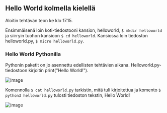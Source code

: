 ## Hello World kolmella kielellä

Aloitin tehtävän teon ke klo 17.15. 

Ensimmäisenä loin koti-tiedostooni kansion, helloworld, `$ mkdir helloworld` ja siirryin tuohon kansioon `$ cd helloworld`. Kansiossa loin tiedoston 
helloworld.py, `$ micro helloworld.py`. 

### Hello World Pythonilla

Pythonin paketit on jo asennettu edellisten tehtävien aikana. Helloworld.py-tiedostoon kirjoitin print("Hello World!"). 

![image](https://user-images.githubusercontent.com/82024427/223753496-28462dbd-5c15-4ea5-abd0-56612e9aaed5.png)

Komennolla `$ cat helloworld.py` tarkistin, mitä tuli kirjoitettua ja komento `$ python3 helloworld.py` tulosti tiedoston tekstin, Hello World!

![image](https://user-images.githubusercontent.com/82024427/223753897-7efcb65f-3740-42ff-8c56-231727b551aa.png)

